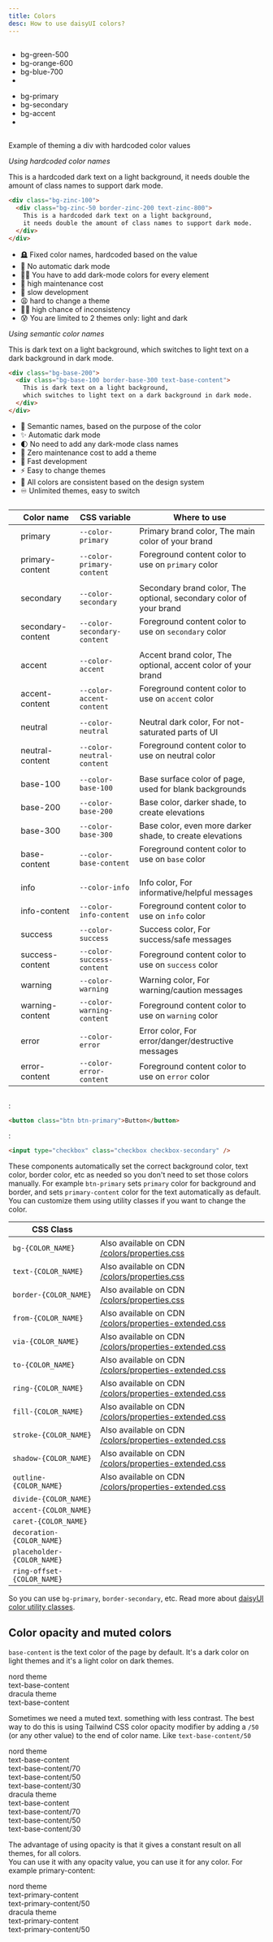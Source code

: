 ```yaml
---
title: Colors
desc: How to use daisyUI colors?
---
```


<script>
  import Translate from "$components/Translate.svelte"
</script>

## <Translate text="Introduction" />

<Translate text="daisyUI is fully themeable and colorable," />
<Translate text="So instead of using constant color utility classes like:" />

- <span class="badge badge-xs bg-green-500"></span> bg-green-500
- <span class="badge badge-xs bg-orange-600"></span> bg-orange-600
- <span class="badge badge-xs bg-blue-700"></span> bg-blue-700
- <Translate text="etc." />

<Translate text="It's suggested to use semantic color utility classes like:" />

- <span class="badge badge-xs bg-primary"></span> bg-primary
- <span class="badge badge-xs bg-secondary"></span> bg-secondary
- <span class="badge badge-xs bg-accent"></span> bg-accent
- <Translate text="etc." />

<Translate text="Each color name contains CSS variables and each daisyUI theme applies color values to the utility classes when it is applied." />

## <Translate text="Benefits" />

<Translate text="Semantic color names make more sense because when we design interfaces, we don't just use any random color. We define a specific color palette with names like <code>primary</code>, <code>secondary</code>, etc. and we only use those specific colors in our interfaces." />
<Translate text="Also, using semantic color names makes theming easier. You wouldn't have to define dark-mode colors for every single element and you wouldn't be limited to only light/dark themes. you can have multiple themes available and each theme is just a few lines of CSS variables." />

Example of theming a div with hardcoded color values

<div class="lg:grid lg:grid-cols-2 gap-4">
<div>

*Using hardcoded color names*

<div class="p-10 bg-zinc-100 rounded-2xl">
  <div class="p-6 bg-zinc-50 border-2 border-zinc-200 text-zinc-800 rounded-lg [text-wrap:balance]">
    This is a hardcoded dark text on a light background,
    it needs double the amount of class names to support dark mode.
  </div>
</div>

```html
<div class="bg-zinc-100">
  <div class="bg-zinc-50 border-zinc-200 text-zinc-800">
    This is a hardcoded dark text on a light background,
    it needs double the amount of class names to support dark mode.
  </div>
</div>
```
- 🪦 Fixed color names, hardcoded based on the value
- 🚫 No automatic dark mode
- 😵‍💫 You have to add dark-mode colors for every element
- 💸 high maintenance cost
- 🐢 slow development
- 😩 hard to change a theme
- ⛓️‍💥 high chance of inconsistency
- 😰 You are limited to 2 themes only: light and dark


</div>
<div>

*Using semantic color names*

<div class="p-10 bg-base-200 rounded-2xl">
  <div class="p-6 bg-base-100 border-2 border-base-300 text-base-content rounded-lg [text-wrap:balance]">
    This is dark text on a light background,
    which switches to light text on a dark background in dark mode.
  </div>
</div>

```html
<div class="bg-base-200">
  <div class="bg-base-100 border-base-300 text-base-content">
    This is dark text on a light background,
    which switches to light text on a dark background in dark mode.
  </div>
</div>
```
- 🎯 Semantic names, based on the purpose of the color
- ✨ Automatic dark mode
- 🌓 No need to add any dark-mode class names
- 🤑 Zero maintenance cost to add a theme
- 🚀 Fast development
- ⚡️ Easy to change themes
- 📘 All colors are consistent based on the design system
- ♾️ Unlimited themes, easy to switch

</div>
</div>


## <Translate text="List of all daisyUI color names" />

<Translate text="You can use these color names in your theme or in utility classes." />

<div class="overflow-x-auto">
<div class="whitespace-nowrap">

|                                                  | Color name        | CSS variable                | Where to use                                                       |
|--------------------------------------------------|-------------------|-----------------------------|--------------------------------------------------------------------|
| <span class="badge bg-primary"></span>           | primary           | `--color-primary`           | Primary brand color, The main color of your brand                  |
| <span class="badge bg-primary-content"></span>   | primary-content   | `--color-primary-content`   | Foreground content color to use on `primary` color <br/><br/>      |
| <span class="badge bg-secondary"></span>         | secondary         | `--color-secondary`         | Secondary brand color, The optional, secondary color of your brand |
| <span class="badge bg-secondary-content"></span> | secondary-content | `--color-secondary-content` | Foreground content color to use on `secondary` color <br/><br/>    |
| <span class="badge bg-accent"></span>            | accent            | `--color-accent`            | Accent brand color, The optional, accent color of your brand       |
| <span class="badge bg-accent-content"></span>    | accent-content    | `--color-accent-content`    | Foreground content color to use on `accent` color <br/><br/>       |
| <span class="badge bg-neutral"></span>           | neutral           | `--color-neutral`           | Neutral dark color, For not-saturated parts of UI                  |
| <span class="badge bg-neutral-content"></span>   | neutral-content   | `--color-neutral-content`   | Foreground content color to use on neutral color <br/><br/>        |
| <span class="badge bg-base-100"></span>          | base-100          | `--color-base-100`          | Base surface color of page, used for blank backgrounds             |
| <span class="badge bg-base-200"></span>          | base-200          | `--color-base-200`          | Base color, darker shade, to create elevations                     |
| <span class="badge bg-base-300"></span>          | base-300          | `--color-base-300`          | Base color, even more darker shade, to create elevations           |
| <span class="badge bg-base-content"></span>      | base-content      | `--color-base-content`      | Foreground content color to use on `base` color <br/><br/>         |
| <span class="badge bg-info"></span>              | info              | `--color-info`              | Info color, For informative/helpful messages                       |
| <span class="badge bg-info-content"></span>      | info-content      | `--color-info-content`      | Foreground content color to use on `info` color                    |
| <span class="badge bg-success"></span>           | success           | `--color-success`           | Success color, For success/safe messages                           |
| <span class="badge bg-success-content"></span>   | success-content   | `--color-success-content`   | Foreground content color to use on `success` color                 |
| <span class="badge bg-warning"></span>           | warning           | `--color-warning`           | Warning color, For warning/caution messages                        |
| <span class="badge bg-warning-content"></span>   | warning-content   | `--color-warning-content`   | Foreground content color to use on `warning` color                 |
| <span class="badge bg-error"></span>             | error             | `--color-error`             | Error color, For error/danger/destructive messages                 |
| <span class="badge bg-error-content"></span>     | error-content     | `--color-error-content`     | Foreground content color to use on `error` color                   |

</div>
</div>

## <Translate text="How to use" />

<Translate text="Some daisyUI components come with modifier class names and that modifier class name will apply a color." />

<Translate text="For example" />:

```html
<button class="btn btn-primary">Button</button>
```

<Translate text="Or" />:

```html
<input type="checkbox" class="checkbox checkbox-secondary" />
```

These components automatically set the correct background color, text color, border color, etc as needed so you don't need to set those colors manually. For example `btn-primary` sets `primary` color for background and border, and sets `primary-content` color for the text automatically as default. You can customize them using utility classes if you want to change the color.

<Translate text="You can also use color names in utility classes just like Tailwind's original color names." />
<Translate text="These are utility classes that can be used with a color name:" />

| CSS Class                  |                                                                                                                                   |
|----------------------------|-----------------------------------------------------------------------------------------------------------------------------------|
| `bg-{COLOR_NAME}`          | Also available on CDN [/colors/properties.css](https://cdn.jsdelivr.net/npm/daisyui@5/colors/properties.css)                   |
| `text-{COLOR_NAME}`        | Also available on CDN [/colors/properties.css](https://cdn.jsdelivr.net/npm/daisyui@5/colors/properties.css)                   |
| `border-{COLOR_NAME}`      | Also available on CDN [/colors/properties.css](https://cdn.jsdelivr.net/npm/daisyui@5/colors/properties.css)                   |
| `from-{COLOR_NAME}`        | Also available on CDN [/colors/properties-extended.css](https://cdn.jsdelivr.net/npm/daisyui@5/colors/properties-extended.css) |
| `via-{COLOR_NAME}`         | Also available on CDN [/colors/properties-extended.css](https://cdn.jsdelivr.net/npm/daisyui@5/colors/properties-extended.css) |
| `to-{COLOR_NAME}`          | Also available on CDN [/colors/properties-extended.css](https://cdn.jsdelivr.net/npm/daisyui@5/colors/properties-extended.css) |
| `ring-{COLOR_NAME}`        | Also available on CDN [/colors/properties-extended.css](https://cdn.jsdelivr.net/npm/daisyui@5/colors/properties-extended.css) |
| `fill-{COLOR_NAME}`        | Also available on CDN [/colors/properties-extended.css](https://cdn.jsdelivr.net/npm/daisyui@5/colors/properties-extended.css) |
| `stroke-{COLOR_NAME}`      | Also available on CDN [/colors/properties-extended.css](https://cdn.jsdelivr.net/npm/daisyui@5/colors/properties-extended.css) |
| `shadow-{COLOR_NAME}`      | Also available on CDN [/colors/properties-extended.css](https://cdn.jsdelivr.net/npm/daisyui@5/colors/properties-extended.css) |
| `outline-{COLOR_NAME}`     | Also available on CDN [/colors/properties-extended.css](https://cdn.jsdelivr.net/npm/daisyui@5/colors/properties-extended.css) |
| `divide-{COLOR_NAME}`      |                                                                                                                                   |
| `accent-{COLOR_NAME}`      |                                                                                                                                   |
| `caret-{COLOR_NAME}`       |                                                                                                                                   |
| `decoration-{COLOR_NAME}`  |                                                                                                                                   |
| `placeholder-{COLOR_NAME}` |                                                                                                                                   |
| `ring-offset-{COLOR_NAME}` |                                                                                                                                   |


So you can use `bg-primary`, `border-secondary`, etc. Read more about [daisyUI color utility classes](/docs/utilities).

## Color opacity and muted colors

`base-content` is the text color of the page by default. It's a dark color on light themes and it's a light color on dark themes. 

<div class="grid md:grid-cols-2 gap-10">
  <div class="relative bg-base-100 p-10 border border-base-content/10 rounded-box" data-theme="nord">
    <div class="badge badge-xs absolute end-2 top-2">nord theme</div>
    <div class="text-base-content">text-base-content</div>
  </div>
  <div class="relative bg-base-100 p-10 border border-base-content/10 rounded-box" data-theme="dracula">
    <div class="badge badge-xs absolute end-2 top-2">dracula theme</div>
    <div class="text-base-content">text-base-content</div>
  </div>
</div>

Sometimes we need a muted text. something with less contrast. The best way to do this is using Tailwind CSS color opacity modifier by adding a `/50` (or any other value) to the end of color name. Like `text-base-content/50`

<div class="grid md:grid-cols-2 gap-10">
  <div class="relative bg-base-100 p-10 border border-base-content/10 rounded-box" data-theme="nord">
    <div class="badge badge-xs absolute end-2 top-2">nord theme</div>
    <div class="text-base-content">text-base-content</div>
    <div class="text-base-content/70">text-base-content/70</div>
    <div class="text-base-content/50">text-base-content/50</div>
    <div class="text-base-content/30">text-base-content/30</div>
  </div>
  <div class="relative bg-base-100 p-10 border border-base-content/10 rounded-box" data-theme="dracula">
    <div class="badge badge-xs absolute end-2 top-2">dracula theme</div>
    <div class="text-base-content">text-base-content</div>
    <div class="text-base-content/70">text-base-content/70</div>
    <div class="text-base-content/50">text-base-content/50</div>
    <div class="text-base-content/30">text-base-content/30</div>
  </div>
</div>

The advantage of using opacity is that it gives a constant result on all themes, for all colors.  
You can use it with any opacity value, you can use it for any color. For example primary-content:

<div class="grid md:grid-cols-2 gap-10">
  <div class="relative bg-primary p-10 border border-primary-content/10 rounded-box" data-theme="nord">
    <div class="badge badge-xs absolute end-2 top-2">nord theme</div>
    <div class="text-primary-content">text-primary-content</div>
    <div class="text-primary-content/50">text-primary-content/50</div>
  </div>
  <div class="relative bg-primary p-10 border border-primary-content/10 rounded-box" data-theme="dracula">
    <div class="badge badge-xs absolute end-2 top-2">dracula theme</div>
    <div class="text-primary-content">text-primary-content</div>
    <div class="text-primary-content/50">text-primary-content/50</div>
  </div>
</div>